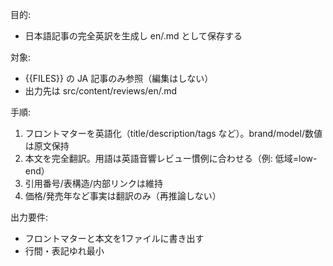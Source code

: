 目的:
- 日本語記事の完全英訳を生成し en/<slug>.md として保存する

対象:
- {{FILES}} の JA 記事のみ参照（編集はしない）
- 出力先は src/content/reviews/en/<slug>.md

手順:
1) フロントマターを英語化（title/description/tags など）。brand/model/数値は原文保持
2) 本文を完全翻訳。用語は英語音響レビュー慣例に合わせる（例: 低域=low-end）
3) 引用番号/表構造/内部リンクは維持
4) 価格/発売年など事実は翻訳のみ（再推論しない）

出力要件:
- フロントマターと本文を1ファイルに書き出す
- 行間・表記ゆれ最小
